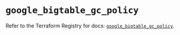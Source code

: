 # `google_bigtable_gc_policy`

Refer to the Terraform Registry for docs: [`google_bigtable_gc_policy`](https://registry.terraform.io/providers/hashicorp/google-beta/5.41.0/docs/resources/google_bigtable_gc_policy).
